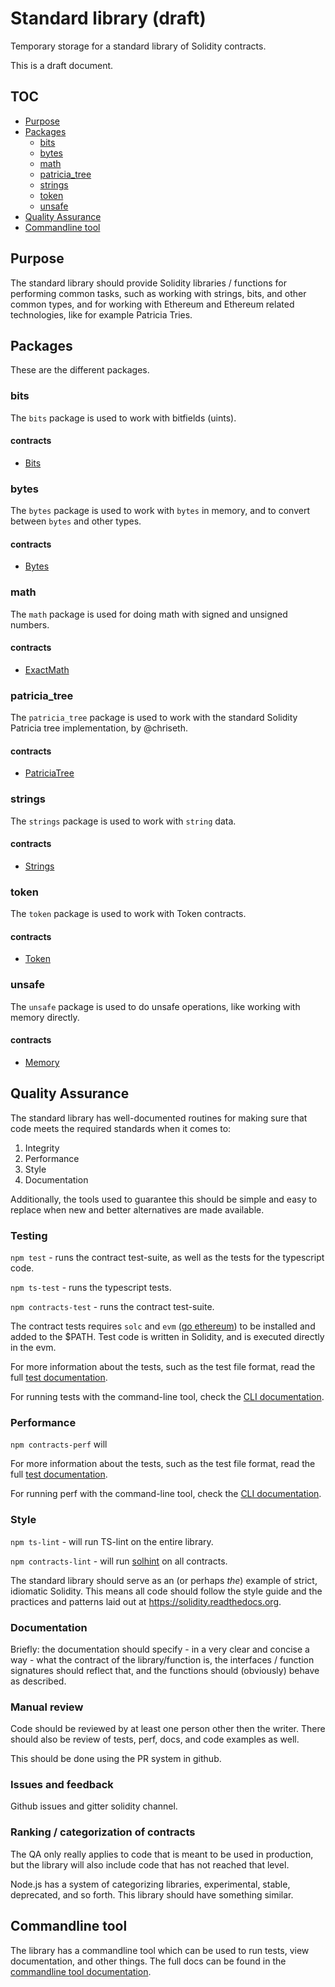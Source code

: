 # Standard library (draft)

Temporary storage for a standard library of Solidity contracts.

This is a draft document.

## TOC

- [Purpose](#purpose)
- [Packages](#packages)
  - [bits](#bits)
  - [bytes](#bytes)
  - [math](#math)
  - [patricia_tree](#patricia_tree)
  - [strings](#strings)
  - [token](#token)
  - [unsafe](#unsafe)
- [Quality Assurance](#quality-assurance)
- [Commandline tool](#commandline-tool)

## Purpose

The standard library should provide Solidity libraries / functions for performing common tasks, such as working with strings, bits, and other common types, and for working with Ethereum and Ethereum related technologies, like for example Patricia Tries.

## Packages

These are the different packages.

### bits

The `bits` package is used to work with bitfields (uints).

#### contracts

- [Bits](./docs/packages/Bits.md)

### bytes

The `bytes` package is used to work with `bytes` in memory, and to convert between `bytes` and other types.

#### contracts

- [Bytes](./docs/packages/Bytes.md)

### math

The `math` package is used for doing math with signed and unsigned numbers.

#### contracts

- [ExactMath](./docs/packages/ExactMath.md)

### patricia_tree

The `patricia_tree` package is used to work with the standard Solidity Patricia tree implementation, by @chriseth.

#### contracts

- [PatriciaTree](./docs/packages/PatriciaTree.md)

### strings

The `strings` package is used to work with `string` data.

#### contracts

- [Strings](./docs/packages/Strings.md)

### token

The `token` package is used to work with Token contracts.

#### contracts

- [Token](./docs/packages/Token.md)

### unsafe

The `unsafe` package is used to do unsafe operations, like working with memory directly.

#### contracts

- [Memory](./docs/packages/Memory.md)

## Quality Assurance

The standard library has well-documented routines for making sure that code meets the required standards when it comes to:

1. Integrity
2. Performance
3. Style
4. Documentation

Additionally, the tools used to guarantee this should be simple and easy to replace when new and better alternatives are made available.

### Testing

`npm test` - runs the contract test-suite, as well as the tests for the typescript code.

`npm ts-test` - runs the typescript tests.

`npm contracts-test` - runs the contract test-suite.

The contract tests requires `solc` and `evm` ([go ethereum](https://github.com/ethereum/go-ethereum)) to be installed and added to the $PATH. Test code is written in Solidity, and is executed directly in the evm.

For more information about the tests, such as the test file format, read the full [test documentation](./docs/testing.md).

For running tests with the command-line tool, check the [CLI documentation](./docs/cli.md).

### Performance

`npm contracts-perf` will

For more information about the tests, such as the test file format, read the full [test documentation](./docs/testing.md).

For running perf with the command-line tool, check the [CLI documentation](./docs/cli.md).

### Style

`npm ts-lint` - will run TS-lint on the entire library.

`npm contracts-lint` - will run [solhint](https://github.com/protofire/solhint) on all contracts.

The standard library should serve as an (or perhaps *the*) example of strict, idiomatic Solidity. This means all code should follow the style guide and the practices and patterns laid out at https://solidity.readthedocs.org.

### Documentation

Briefly: the documentation should specify - in a very clear and concise a way - what the contract of the library/function is, the interfaces / function signatures should reflect that, and the functions should (obviously) behave as described.

### Manual review

Code should be reviewed by at least one person other then the writer. There should also be review of tests, perf, docs, and code examples as well.

This should be done using the PR system in github.

### Issues and feedback

Github issues and gitter solidity channel.

### Ranking / categorization of contracts

The QA only really applies to code that is meant to be used in production, but the library will also include code that has not reached that level.

Node.js has a system of categorizing libraries, experimental, stable, deprecated, and so forth. This library should have something similar.

## Commandline tool

The library has a commandline tool which can be used to run tests, view documentation, and other things. The full docs can be found in the [commandline tool documentation](./docs/cli.md).